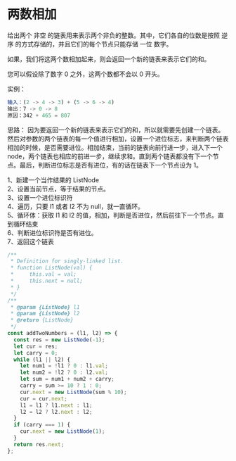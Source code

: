 # 两数相加

给出两个 非空 的链表用来表示两个非负的整数。其中，它们各自的位数是按照 逆序 的方式存储的，并且它们的每个节点只能存储 一位 数字。

如果，我们将这两个数相加起来，则会返回一个新的链表来表示它们的和。

您可以假设除了数字 0 之外，这两个数都不会以 0 开头。

实例：

```js
输入：(2 -> 4 -> 3) + (5 -> 6 -> 4)
输出：7 -> 0 -> 8
原因：342 + 465 = 807
```

思路：
因为要返回一个新的链表来表示它们的和，所以就需要先创建一个链表。然后对参数的两个链表的每一个值进行相加，设置一个进位标志，来判断两个链表相加的时候，是否需要进位。相加结束，当前的链表向前行进一步，进入下一个 node，两个链表也相应的前进一步，继续求和。直到两个链表都没有下一个节点。最后，判断进位标志是否有进位，有的话在链表下一个节点设为 1。

1、新建一个当作结果的 ListNode  
2、设置当前节点，等于结果的节点。  
3、设置一个进位标识符  
4、遍历，只要 l1 或者 l2 不为 null，就一直循环。  
5、循环体：获取 l1 和 l2 的值，相加，判断是否进位，然后前往下一个节点。直到循环结束  
6、判断进位标识符是否有进位。  
7、返回这个链表

```js
/**
 * Definition for singly-linked list.
 * function ListNode(val) {
 *     this.val = val;
 *     this.next = null;
 * }
 */
/**
 * @param {ListNode} l1
 * @param {ListNode} l2
 * @return {ListNode}
 */
const addTwoNumbers = (l1, l2) => {
  const res = new ListNode(-1);
  let cur = res;
  let carry = 0;
  while (l1 || l2) {
    let num1 = !l1 ? 0 : l1.val;
    let num2 = !l2 ? 0 : l2.val;
    let sum = num1 + num2 + carry;
    carry = sum >= 10 ? 1 : 0;
    cur.next = new ListNode(sum % 10);
    cur = cur.next;
    l1 = l1 ? l1.next : l1;
    l2 = l2 ? l2.next : l2;
  }
  if (carry === 1) {
    cur.next = new ListNode(1);
  }
  return res.next;
};
```
